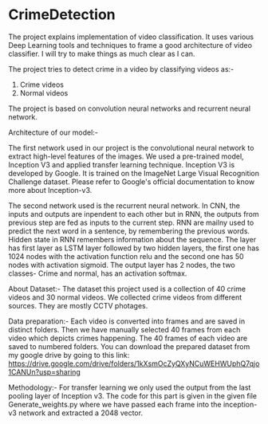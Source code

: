 # CrimeDetection
The project explains implementation of video classification. It uses various Deep Learning tools and techniques to frame a good architecture of video classifier.
I will try to make things as much clear as I can.

The project tries to detect crime in a video by classifying videos as:-
1) Crime videos
2) Normal videos

The project is based on convolution neural networks and recurrent neural network.

Architecture of our model:-

The first network used in our project is the convolutional neural network to extract high-level features of the images. We used a pre-trained model, Inception V3 and applied transfer learning technique.
Inception V3 is developed by Google. It is trained on the ImageNet Large Visual Recognition Challenge dataset. Please refer to Google's official documentation to know more about Inception-v3.

The second network used is the recurrent neural network. In CNN, the inputs and outputs are inpendent to each other but in RNN, the outputs from previous step are fed as inputs to the current step. RNN are mailny used to 
predict the next word in a sentence, by remembering the previous words. Hidden state in RNN remembers information about the sequence.
The layer has first layer as LSTM layer followed by two hidden layers, the first one has 1024 nodes with the activation function relu and the second one has 50 nodes with activation sigmoid.
The output layer has 2 nodes, the two classes- Crime and normal, has an activation softmax. 

About Dataset:-
The dataset this project used is a collection of 40 crime videos and 30 normal videos. We collected crime videos from different sources. They are mostly CCTV photages. 

Data preparation:-
Each video is converted into frames and are saved in distinct folders. Then we have manually selected 40 frames from each video which depicts crimes happening. The 40 frames of each video are saved to numbered folders.
You can download the prepared dataset from my google drive by going to this link:
https://drive.google.com/drive/folders/1kXsmOcZyQXyNCuWEHWUphQ7qjo1CANUn?usp=sharing

Methodology:-
For transfer learning we only used the output from the last pooling layer of Inception v3. The code for this part is given in the given file Generate_weights.py where we have passed each frame into the inception-v3 network and extracted a 2048 vector. 



